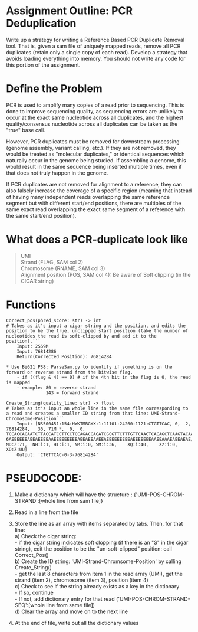 
# Assignment Outline: PCR Deduplication
Write up a strategy for writing a Reference Based PCR Duplicate Removal tool. That is, given a sam file of uniquely mapped reads, remove all PCR duplicates (retain only a single copy of each read). Develop a strategy that avoids loading everything into memory. You should not write any code for this portion of the assignment. 

# Define the Problem
PCR is used to amplify many copies of a read prior to sequencing. This is done to improve sequencing quality, as sequencing errors are unlikely to occur at the exact same nucleotide across all duplicates, and the highest quality/consensus nucleotide across all duplicates can be taken as the "true" base call.

However, PCR duplicates must be removed for downstream processing (genome assembly, variant calling, etc.). If they are not removed, they would be treated as "molecular duplicates," or identical sequences which naturally occur in the genome being studied. If assembling a genome, this would result in the same sequence being inserted multiple times, even if that does not truly happen in the genome.  

If PCR duplicates are not removed for alignment to a reference, they can also falsely increase the coverage of a specific region (meaning that instead of having many independent reads overlapping the same reference segment but with different start/end positions, there are multiples of the same exact read overlapping the exact same segment of a reference with the same start/end position).

# What does a PCR-duplicate look like<br/>
> UMI <br/>
> Strand (FLAG, SAM col 2) <br/>
> Chromosome (RNAME, SAM col 3) <br/>
> Alignment position (POS, SAM col 4): Be aware of Soft clipping (in the CIGAR string)


# Functions
```
Correct_pos(phred_score: str) -> int
# Takes as it's input a cigar string and the position, and edits the position to be the true, unclipped start position (take the number of nucleotides the read is soft-clipped by and add it to the position).```
    Input: 2S69M
    Input: 76814286
    Return(Corrected Position): 76814284
```

    * Use Bi621 PS8: ParseSam.py to identify if something is on the forward or reverse strand from the bitwise flag.
        - if ((flag & 4) == 0) # if the 4th bit in the flag is 0, the read is mapped
        - example: 80 = reverse strand
                   143 = forward strand

```
Create_String(quality_line: str) -> float
# Takes as it's input an whole line in the same file corresponding to a read and creates a smaller ID string from that line: UMI-Strand-Chromosome-Position```
    Input: [NS500451:154:HWKTMBGXX:1:11101:24260:1121:CTGTTCAC,	0,	2,	76814284,	36,	71M	*,	0,	0,	TCCACCACAATCTTACCATCCTTCCTCCAGACCACATCGCGTTCTTTGTTCAACTCACAGCTCAAGTACAA, 6AEEEEEEAEEAEEEEAAEEEEEEEEEAEEAEEAAEEAEEEEEEEEEAEEEEEEEAAEEAAAEAEEAEAE/, MD:Z:71,	NH:i:1,	HI:i:1,	NM:i:0,	SM:i:36,	XQ:i:40,	X2:i:0,	XO:Z:UU]
    Output: 'CTGTTCAC-0-3-76814284'
```

# PSEUDOCODE:

1. Make a dictionary which will have the structure : {'UMI-POS-CHROM-STRAND':[whole line from sam file]} <br/>

2. Read in a line from the file <br/>

3. Store the line as an array with items separated by tabs. Then, for that line:  <br/>
    a) Check the cigar string: <br/>
        - if the cigar string indicates soft clopping (if there is an "S" in the cigar string), edit the position to be the "un-soft-clipped" position: call Correct_Pos() <br/>
    b) Create the ID string: 'UMI-Strand-Chromsome-Position' by calling Create_String() <br/>
        - get the last 8 characters from item 1 in the read array (UMI), get the strand (item 2), chromosome (item 3), position (item 4) <br/>
    c) Check to see if the string already exists as a key in the dictionary <br/>
        - If so, continue <br/>
        - If not, add dictionary entry for that read ('UMI-POS-CHROM-STRAND-SEQ':[whole line from same file]) <br/>
    d) Clear the array and move on to the next line <br/>
4. At the end of file, write out all the dictionary values <br/>

